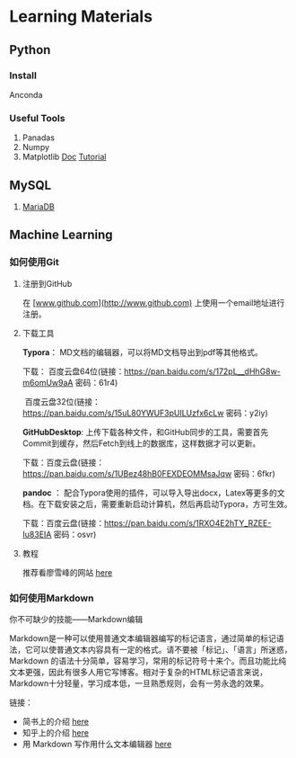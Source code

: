 # Learning Materials

## Python

### Install

Anconda 

### Useful Tools

1. Panadas 
2. Numpy
3. Matplotlib  [Doc](https://matplotlib.org/api/pyplot_api.html)  [Tutorial](https://matplotlib.org/users/pyplot_tutorial.html)

## MySQL

1. [MariaDB]( pyQuant/Database/readme.md)
       

## Machine Learning



### 如何使用Git

1. 注册到GitHub

   在 [www.github.com](http://www.github.com) 上使用一个email地址进行注册。

2. 下载工具

   **Typora**： MD文档的编辑器，可以将MD文档导出到pdf等其他格式。

   下载： 百度云盘64位(链接：https://pan.baidu.com/s/172pL__dHhG8w-m6omUw9aA 密码：61r4)

   ​             百度云盘32位(链接：https://pan.baidu.com/s/15uL80YWUF3pUlLUzfx6cLw 密码：y2iy)

   **GitHubDesktop**: 上传下载各种文件，和GitHub同步的工具，需要首先Commit到缓存，然后Fetch到线上的数据库，这样数据才可以更新。

   下载：百度云盘(链接：https://pan.baidu.com/s/1UBez48hB0FEXDEOMMsaJqw 密码：6fkr)

   **pandoc** ： 配合Typora使用的插件，可以导入导出docx，Latex等更多的文档。在下载安装之后，需要重新启动计算机，然后再启动Typora，方可生效。

   下载：百度云盘(链接：https://pan.baidu.com/s/1RXO4E2hTY_RZEE-Iu83EIA 密码：osvr)

3. 教程

   推荐看廖雪峰的网站 [here](https://www.liaoxuefeng.com/wiki/0013739516305929606dd18361248578c67b8067c8c017b000)

### 如何使用Markdown

你不可缺少的技能——Markdown编辑

Markdown是一种可以使用普通文本编辑器编写的标记语言，通过简单的标记语法，它可以使普通文本内容具有一定的格式。请不要被「标记」、「语言」所迷惑，Markdown 的语法十分简单，容易学习，常用的标记符号十来个。而且功能比纯文本更强，因此有很多人用它写博客。相对于复杂的HTML标记语言来说，Markdown十分轻量，学习成本低，一旦熟悉规则，会有一劳永逸的效果。

链接：

- 简书上的介绍 [here](https://www.jianshu.com/p/3e906d2ce346)
- 知乎上的介绍 [here](https://www.zhihu.com/topic/19590742/hot)
- 用 Markdown 写作用什么文本编辑器 [here](https://www.zhihu.com/question/19637157/answer/78063239)